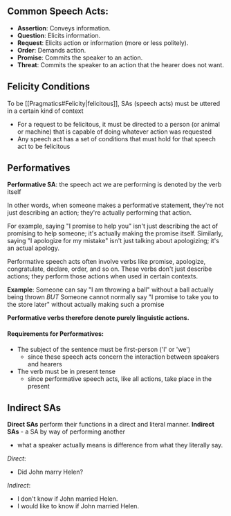 ## Common Speech Acts:
- **Assertion**: Conveys information.
- **Question**: Elicits information.
- **Request**: Elicits action or information (more or less politely).
- **Order**: Demands action.
- **Promise**: Commits the speaker to an action.
- **Threat**: Commits the speaker to an action that the hearer does not want.

## Felicity Conditions
To be [[Pragmatics#Felicity|felicitous]], SAs (speech acts) must be uttered in a certain kind of context
- For a request to be felicitous, it must be directed to a person (or animal or machine) that is capable of doing whatever action was requested
- Any speech act has a set of conditions that must hold for that speech act to be felicitous

## Performatives
**Performative SA**: the speech act we are performing is denoted by the verb itself

In other words, when someone makes a performative statement, they're not just describing an action; they're actually performing that action.

For example, saying "I promise to help you" isn't just describing the act of promising to help someone; it's actually making the promise itself. Similarly, saying "I apologize for my mistake" isn't just talking about apologizing; it's an actual apology.

Performative speech acts often involve verbs like promise, apologize, congratulate, declare, order, and so on. These verbs don't just describe actions; they perform those actions when used in certain contexts.

**Example**:
Someone can say "I am throwing a ball" without a ball actually being thrown
*BUT*
Someone cannot normally say "I promise to take you to the store later" without actually making such a promise

**Performative verbs therefore denote purely linguistic actions.**

#### Requirements for Performatives:
- The subject of the sentence must be first-person ('I' or 'we')
	- since these speech acts concern the interaction between speakers and hearers
- The verb must be in present tense
	- since performative speech acts, like all actions, take place in the present

## Indirect SAs
**Direct SAs** perform their functions in a direct and literal manner.
**Indirect SAs** - a SA by way of performing another
- what a speaker actually means is difference from what they literally say.

*Direct*: 
- Did John marry Helen?

*Indirect*:
- I don't know if John married Helen.
- I would like to know if John married Helen.



